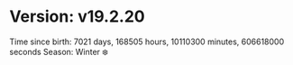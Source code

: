 # Version: v19.2.20
Time since birth: 7021 days, 168505 hours, 10110300 minutes, 606618000 seconds
Season: Winter ❄️
